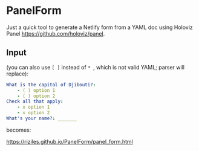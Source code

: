 # PanelForm

Just a quick tool to generate a Netlify form from a YAML doc using Holoviz Panel https://github.com/holoviz/panel.

## Input

(you can also use `[ ]` instead of `* `, which is not valid YAML; parser will replace):

```YAML
What is the capital of Djibouti?:
    - ( ) option 1
    - ( ) option 2
Check all that apply:
    - x option 1
    - x option 2
What's your name?: _______
```

becomes:

https://riziles.github.io/PanelForm/panel_form.html



